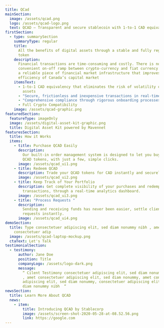 ```yaml
---
title: QCad
mainSection:
  image: /assets/qcad.png
  logo: /assets/qcad-logo.png
  text: QCAD – Transparent and secure stablecoin with 1-to-1 CAD equivalency
firstSection:
  - type: summarySection
    summaryType: regular
    title:
      All the benefits of digital assets through a stable and fully regulated
      token
    description:
      Financial transactions are time-consuming and costly. There is no
      convenient on-off ramp between crypto-currency and fiat currency. QCAD is
      a reliable piece of financial market infrastructure that improves the
      efficiency of Canada’s capital market
    itemsText:
      - 1-to-1 CAD equivalency that eliminates the risk of volatility of digital
        assets
      - "Secure, frictionless and inexpensive transactions in real-time "
      - "Comprehensive compliance through rigorous onboarding processes "
      - Full Crypto Compatibility
    image: /assets/qcad-graphic.png
featuredSection:
  featureType: imageOnly
  image: /assets/digital-asset-kit-graphic.png
  title: Digital Asset Kit powered by Mavennet
featuresSection:
  title: How it Works
  items:
    - title: Purchase QCAD Easily
      description:
        Our built-in order management system is designed to let you buy
        QCAD tokens, with just a few, simple clicks.
      image: /assets/qcad_ui1.png
    - title: Redeem QCAD
      description: Trade your QCAD tokens for CAD instantly and securely.
      image: /assets/qcad_ui2.png
    - title: Keep Track of Your Portfolio
      description: Get complete visibility of your purchases and redemption
        transactions, through a real-time analytics dashboard.
      image: /assets/qcad_ui3.png
    - title: "Process Requests "
      description:
        Sending and receiving funds has never been easier, settle client
        requests instantly.
      image: /assets/qcad_ui4.png
demoSection:
  title: Type consectetuer adipiscing elit, sed diam nonummy nibh , amet
    consectetuer adip
  image: /assets/qcad-laptop-mockup.png
  ctaText: Let's Talk
testimonialSection:
  - testimony:
      author: Jane Doe
      position: Title
      companyLogo: /assets/logo-dark.png
      message:
        “ Cilent Testimony consectetuer adipiscing elit, sed diam nonummy nibh
        , amet consectetuer adipiscing elit, sed diam nonummy, amet consectetuer
        adipiscing elit, sed diam nonummy, consectetuer adipiscing elit, sed
        diam nonummy nibh  “
newsSection:
  title: Learn More About QCAD
  news:
    - item:
        title: Introducing QCAD by Stablecorp
        image: /assets/screen-shot-2020-05-28-at-08.52.56.png
        link: https://google.com
---
```


